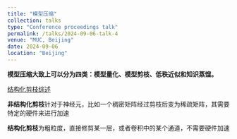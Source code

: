 ```yaml
---
title: "模型压缩"
collection: talks
type: "Conference proceedings talk"
permalink: /talks/2024-09-06-talk-4
venue: "MUC, Beijing"
date: 2024-09-06
location: "Beijing"
---
```


**模型压缩大致上可以分为四类：模型量化、模型剪枝、低秩近似和知识蒸馏。**

[结构化剪枝综述](https://cs.nju.edu.cn/wujx/paper/Pruning_Survey_MLA21.pdf)

**非结构化剪枝**针对于神经元，比如一个稠密矩阵经过剪枝后变为稀疏矩阵，其需要特定的硬件来进行加速

**结构化剪枝**为粗粒度，直接修剪某一层，或者卷积中的某个通道，不需要硬件加速